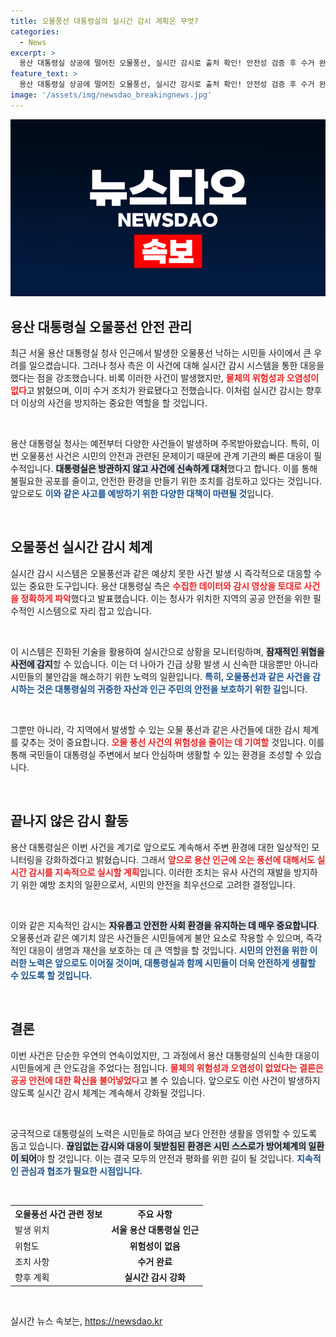 ```yaml
---
title: 오물풍선 대통령실의 실시간 감시 계획은 무엇?
categories:
  - News
excerpt: >
  용산 대통령실 상공에 떨어진 오물풍선, 실시간 감시로 출처 확인! 안전성 검증 후 수거 완료, 앞으로의 상황은? 당신의 관심이 필요합니다!
feature_text: >
  용산 대통령실 상공에 떨어진 오물풍선, 실시간 감시로 출처 확인! 안전성 검증 후 수거 완료, 앞으로의 상황은? 당신의 관심이 필요합니다!
image: '/assets/img/newsdao_breakingnews.jpg'
---
```


<p><img src="/assets/img/newsdao_breakingnews.jpg" alt="bookingtag 속보" /></p>

<h2 data-ke-size="size26">용산 대통령실 오물풍선 안전 관리</h2>

<p data-ke-size="size16">최근 서울 용산 대통령실 청사 인근에서 발생한 오물풍선 낙하는 시민들 사이에서 큰 우려를 일으켰습니다. 그러나 청사 측은 이 사건에 대해 실시간 감시 시스템을 통한 대응을 했다는 점을 강조했습니다. 비록 이러한 사건이 발생했지만, <b><span style="color: #ee2323;">물체의 위험성과 오염성이 없다</span></b>고 밝혔으며, 이미 수거 조치가 완료됐다고 전했습니다. 이처럼 실시간 감시는 향후 더 이상의 사건을 방지하는 중요한 역할을 할 것입니다.</p>

<p data-ke-size="size16">&nbsp;</p>

<p>용산 대통령실 청사는 예전부터 다양한 사건들이 발생하며 주목받아왔습니다. 특히, 이번 오물풍선 사건은 시민의 안전과 관련된 문제이기 때문에 관계 기관의 빠른 대응이 필수적입니다. <b><span style="background-color: #21538527;">대통령실은 방관하지 않고 사건에 신속하게 대처</span></b>했다고 합니다. 이를 통해 불필요한 공포를 줄이고, 안전한 환경을 만들기 위한 조치를 검토하고 있다는 것입니다. 앞으로도 <b><span style="color: #1a5490;">이와 같은 사고를 예방하기 위한 다양한 대책이 마련될 것</span></b>입니다.</p>

<p data-ke-size="size16">&nbsp;</p>

<h2 data-ke-size="size26">오물풍선 실시간 감시 체계</h2>

<p data-ke-size="size16">실시간 감시 시스템은 오물풍선과 같은 예상치 못한 사건 발생 시 즉각적으로 대응할 수 있는 중요한 도구입니다. 용산 대통령실 측은 <b><span style="color: #ee2323;">수집한 데이터와 감시 영상을 토대로 사건을 정확하게 파악</span></b>했다고 발표했습니다. 이는 청사가 위치한 지역의 공공 안전을 위한 필수적인 시스템으로 자리 잡고 있습니다.</p>

<p data-ke-size="size16">&nbsp;</p>

<p>이 시스템은 진화된 기술을 활용하여 실시간으로 상황을 모니터링하며, <b><span style="background-color: #21538527;">잠재적인 위협을 사전에 감지</span></b>할 수 있습니다. 이는 더 나아가 긴급 상황 발생 시 신속한 대응뿐만 아니라 시민들의 불안감을 해소하기 위한 노력의 일환입니다. <b><span style="color: #1a5490;">특히, 오물풍선과 같은 사건을 감시하는 것은 대통령실의 귀중한 자산과 인근 주민의 안전을 보호하기 위한 길</span></b>입니다.</p>

<p data-ke-size="size16">&nbsp;</p>

<p>그뿐만 아니라, 각 지역에서 발생할 수 있는 오물 풍선과 같은 사건들에 대한 감시 체계를 갖추는 것이 중요합니다. <b><span style="color: #ee2323;">오물 풍선 사건의 위험성을 줄이는 데 기여할</span></b> 것입니다. 이를 통해 국민들이 대통령실 주변에서 보다 안심하며 생활할 수 있는 환경을 조성할 수 있습니다.</p>

<p data-ke-size="size16">&nbsp;</p>

<h2 data-ke-size="size26">끝나지 않은 감시 활동</h2>

<p data-ke-size="size16">용산 대통령실은 이번 사건을 계기로 앞으로도 계속해서 주변 환경에 대한 일상적인 모니터링을 강화하겠다고 밝혔습니다. 그래서 <b><span style="color: #ee2323;">앞으로 용산 인근에 오는 풍선에 대해서도 실시간 감시를 지속적으로 실시할 계획</span></b>입니다. 이러한 조치는 유사 사건의 재발을 방지하기 위한 예방 조치의 일환으로서, 시민의 안전을 최우선으로 고려한 결정입니다.</p>

<p data-ke-size="size16">&nbsp;</p>

<p>이와 같은 지속적인 감시는 <b><span style="background-color: #21538527;">자유롭고 안전한 사회 환경을 유지하는 데 매우 중요합니다</span></b>. 오물풍선과 같은 예기치 않은 사건들은 시민들에게 불안 요소로 작용할 수 있으며, 즉각적인 대응이 생명과 재산을 보호하는 데 큰 역할을 할 것입니다. <b><span style="color: #1a5490;">시민의 안전을 위한 이러한 노력은 앞으로도 이어질 것이며, 대통령실과 함께 시민들이 더욱 안전하게 생활할 수 있도록 할 것입니다.</span></b></p>

<p data-ke-size="size16">&nbsp;</p>

<h2 data-ke-size="size26">결론</h2>

<p data-ke-size="size16">이번 사건은 단순한 우연의 연속이었지만, 그 과정에서 용산 대통령실의 신속한 대응이 시민들에게 큰 안도감을 주었다는 점입니다. <b><span style="color: #ee2323;">물체의 위험성과 오염성이 없었다는 결론은 공공 안전에 대한 확신을 불어넣었다</span></b>고 볼 수 있습니다. 앞으로도 이런 사건이 발생하지 않도록 실시간 감시 체계는 계속해서 강화될 것입니다.</p>

<p data-ke-size="size16">&nbsp;</p>

<p>궁극적으로 대통령실의 노력은 시민들로 하여금 보다 안전한 생활을 영위할 수 있도록 돕고 있습니다. <b><span style="background-color: #21538527;">끊임없는 감시와 대응이 뒷받침된 환경은 시민 스스로가 방어체계의 일환이 되어</span></b>야 할 것입니다. 이는 결국 모두의 안전과 평화를 위한 길이 될 것입니다. <b><span style="color: #1a5490;">지속적인 관심과 협조가 필요한 시점입니다.</span></b></p>

<p data-ke-size="size16">&nbsp;</p>

<table>
    <tr>
        <th style="text-align: left;">오물풍선 사건 관련 정보</th>
        <th style="text-align: center;">주요 사항</th>
    </tr>
    <tr>
        <td style="text-align: left;">발생 위치</td>
        <td style="text-align: center; height: 17px;"><b>서울 용산 대통령실 인근</b></td>
    </tr>
    <tr>
        <td style="text-align: left;">위험도</td>
        <td style="text-align: center; height: 17px;"><b>위험성이 없음</b></td>
    </tr>
    <tr>
        <td style="text-align: left;">조치 사항</td>
        <td style="text-align: center; height: 17px;"><b>수거 완료</b></td>
    </tr>
    <tr>
        <td style="text-align: left;">향후 계획</td>
        <td style="text-align: center; height: 17px;"><b>실시간 감시 강화</b></td>
    </tr>
</table>

<p data-ke-size="size16">&nbsp;</p>
실시간 뉴스 속보는, <a href="https://newsdao.kr" rel="dofollow">https://newsdao.kr</a>


